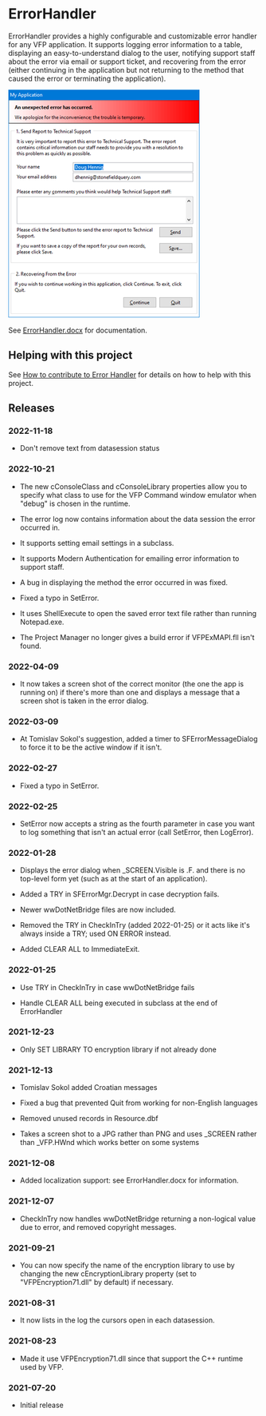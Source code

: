 # ErrorHandler

ErrorHandler provides a highly configurable and customizable error handler for any VFP application. It supports logging error information to a table, displaying an easy-to-understand dialog to the user, notifying support staff about the error via email or support ticket, and recovering from the error (either continuing in the application but not returning to the method that caused the error or terminating the application).

![](errordialog.png)

See [ErrorHandler.docx](ErrorHandler.docx) for documentation.

## Helping with this project

See [How to contribute to Error Handler](.github/CONTRIBUTING.md) for details on how to help with this project.

## Releases

### 2022-11-18

* Don't remove text from datasession status

### 2022-10-21

* The new cConsoleClass and cConsoleLibrary properties allow you to specify what class to use for the VFP Command window emulator when "debug" is chosen in the runtime.

* The error log now contains information about the data session the error occurred in.

* It supports setting email settings in a subclass.

* It supports Modern Authentication for emailing error information to support staff.

* A bug in displaying the method the error occurred in was fixed.

* Fixed a typo in SetError.

* It uses ShellExecute to open the saved error text file rather than running Notepad.exe.

* The Project Manager no longer gives a build error if VFPExMAPI.fll isn't found.

### 2022-04-09

* It now takes a screen shot of the correct monitor (the one the app is running on) if there's more than one and displays a message that a screen shot is taken in the error dialog.

### 2022-03-09

* At Tomislav Sokol's suggestion, added a timer to SFErrorMessageDialog to force it to be the active window if it isn't.

### 2022-02-27

* Fixed a typo in SetError.

### 2022-02-25

* SetError now accepts a string as the fourth parameter in case you want to log something that isn't an actual error (call SetError, then LogError).

### 2022-01-28

* Displays the error dialog when _SCREEN.Visible is .F. and there is no top-level form yet (such as at the start of an application).

* Added a TRY in SFErrorMgr.Decrypt in case decryption fails.

* Newer wwDotNetBridge files are now included.

* Removed the TRY in CheckInTry (added 2022-01-25) or it acts like it's always inside a TRY; used ON ERROR instead.

* Added CLEAR ALL to ImmediateExit.

### 2022-01-25

* Use TRY in CheckInTry in case wwDotNetBridge fails

* Handle CLEAR ALL being executed in subclass at the end of ErrorHandler

### 2021-12-23

* Only SET LIBRARY TO encryption library if not already done

### 2021-12-13

* Tomislav Sokol added Croatian messages

* Fixed a bug that prevented Quit from working for non-English languages

* Removed unused records in Resource.dbf

* Takes a screen shot to a JPG rather than PNG and uses _SCREEN rather than _VFP.HWnd which works better on some systems

### 2021-12-08

* Added localization support: see ErrorHandler.docx for information.

### 2021-12-07

* CheckInTry now handles wwDotNetBridge returning a non-logical value due to error, and removed copyright messages.

### 2021-09-21

* You can now specify the name of the encryption library to use by changing the new cEncryptionLibrary property (set to "VFPEncryption71.dll" by default) if necessary.

### 2021-08-31

* It now lists in the log the cursors open in each datasession.

### 2021-08-23

* Made it use VFPEncryption71.dll since that support the C++ runtime used by VFP.

### 2021-07-20

* Initial release
